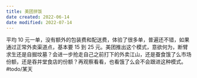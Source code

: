 ```yaml
---
title: 美团拼饭
date created: 2022-06-14
date modified: 2022-07-14
---
```


平均 10 元一单，没有额外的包装费和配送费，体验了很多单，普遍还不错，如果通过正常外卖渠道点，基本要 15 到 25 元。美团推出这个模式，意欲何为，断臂求生还是自掘坟墓？会进一步抢走自己之前打下的外卖江山，还是蚕食饿了么市场份额，还是吞并堂食店的份额？再观察看看，也看饿了么会不会跟进这种模式。 #todo/某天
